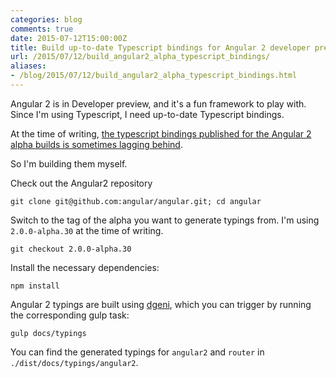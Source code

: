 ```yaml
---
categories: blog
comments: true
date: 2015-07-12T15:00:00Z
title: Build up-to-date Typescript bindings for Angular 2 developer preview
url: /2015/07/12/build_angular2_alpha_typescript_bindings/
aliases:
- /blog/2015/07/12/build_angular2_alpha_typescript_bindings.html
---
```


Angular 2 is in Developer preview, and it's a fun framework to play with. Since I'm using Typescript, I need up-to-date Typescript bindings.

At the time of writing, [the typescript bindings published for the Angular 2 alpha builds is sometimes lagging behind](https://github.com/borisyankov/DefinitelyTyped/tree/master/angular2).

So I'm building them myself.

<!--more-->

Check out the Angular2 repository

	git clone git@github.com:angular/angular.git; cd angular

Switch to the tag of the alpha you want to generate typings from. I'm using `2.0.0-alpha.30` at the time of writing.

	git checkout 2.0.0-alpha.30

Install the necessary dependencies:

	npm install

Angular 2 typings are built using [dgeni](https://github.com/angular/dgeni), which you can trigger by running the corresponding gulp task:

	gulp docs/typings

You can find the generated typings for `angular2` and `router` in `./dist/docs/typings/angular2`.
